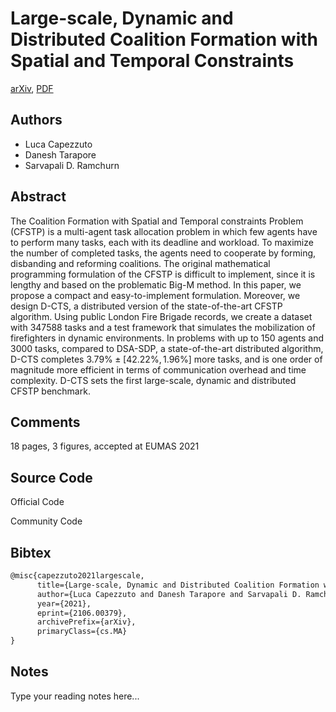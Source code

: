 
# Large-scale, Dynamic and Distributed Coalition Formation with Spatial and Temporal Constraints

[arXiv](https://arxiv.org/abs/2106.0379), [PDF](https://arxiv.org/pdf/2106.0379.pdf)

## Authors

- Luca Capezzuto
- Danesh Tarapore
- Sarvapali D. Ramchurn

## Abstract

The Coalition Formation with Spatial and Temporal constraints Problem (CFSTP) is a multi-agent task allocation problem in which few agents have to perform many tasks, each with its deadline and workload. To maximize the number of completed tasks, the agents need to cooperate by forming, disbanding and reforming coalitions. The original mathematical programming formulation of the CFSTP is difficult to implement, since it is lengthy and based on the problematic Big-M method. In this paper, we propose a compact and easy-to-implement formulation. Moreover, we design D-CTS, a distributed version of the state-of-the-art CFSTP algorithm. Using public London Fire Brigade records, we create a dataset with $347588$ tasks and a test framework that simulates the mobilization of firefighters in dynamic environments. In problems with up to $150$ agents and $3000$ tasks, compared to DSA-SDP, a state-of-the-art distributed algorithm, D-CTS completes $3.79\% \pm [42.22\%, 1.96\%]$ more tasks, and is one order of magnitude more efficient in terms of communication overhead and time complexity. D-CTS sets the first large-scale, dynamic and distributed CFSTP benchmark.

## Comments

18 pages, 3 figures, accepted at EUMAS 2021

## Source Code

Official Code



Community Code



## Bibtex

```tex
@misc{capezzuto2021largescale,
      title={Large-scale, Dynamic and Distributed Coalition Formation with Spatial and Temporal Constraints}, 
      author={Luca Capezzuto and Danesh Tarapore and Sarvapali D. Ramchurn},
      year={2021},
      eprint={2106.00379},
      archivePrefix={arXiv},
      primaryClass={cs.MA}
}
```

## Notes

Type your reading notes here...

